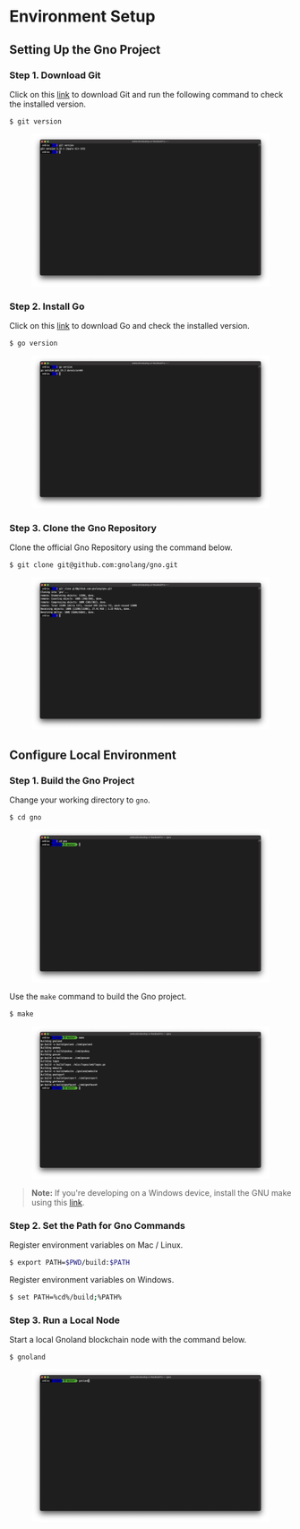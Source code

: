 # Environment Setup

## Setting Up the Gno Project

### Step 1. Download Git

Click on this [link](https://git-scm.com/downloads) to download Git and run the following command to check the installed version.

```bash
$ git version
```

<figure><img src="../../.gitbook/assets/2-1.png" alt=""><figcaption></figcaption></figure>

### Step 2. Install Go

Click on this [link](https://go.dev/dl/) to download Go and check the installed version.

```bash
$ go version
```

<figure><img src="../../.gitbook/assets/2-2.png" alt=""><figcaption></figcaption></figure>

### Step 3. Clone the Gno Repository

Clone the official Gno Repository using the command below.

```bash
$ git clone git@github.com:gnolang/gno.git
```

<figure><img src="../../.gitbook/assets/2-3.png" alt=""><figcaption></figcaption></figure>

## Configure Local Environment

### Step 1. Build the Gno Project

Change your working directory to `gno`.

```bash
$ cd gno
```

<figure><img src="../../.gitbook/assets/2-4.png" alt=""><figcaption></figcaption></figure>

Use the `make` command to build the Gno project.

```bash
$ make
```

<figure><img src="../../.gitbook/assets/2-5.png" alt=""><figcaption></figcaption></figure>

> **Note:** If you're developing on a Windows device, install the GNU make using this [link](https://gnuwin32.sourceforge.net/packages/make.htm).

### Step 2. Set the Path for Gno Commands

Register environment variables on Mac / Linux.

```bash
$ export PATH=$PWD/build:$PATH
```

Register environment variables on Windows.

```bash
$ set PATH=%cd%/build;%PATH%
```

### Step 3. Run a Local Node

Start a local Gnoland blockchain node with the command below.

```bash
$ gnoland
```

<figure><img src="../../.gitbook/assets/2-6.png" alt=""><figcaption></figcaption></figure>

